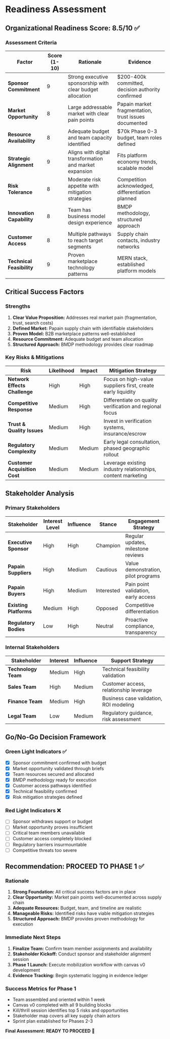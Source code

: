 # Readiness Assessment

## Organizational Readiness Score: 8.5/10 ✅

### Assessment Criteria

| Factor | Score (1-10) | Rationale | Evidence |
|--------|--------------|-----------|----------|
| **Sponsor Commitment** | 9 | Strong executive sponsorship with clear budget allocation | $200-400k committed, decision authority confirmed |
| **Market Opportunity** | 8 | Large addressable market with clear pain points | Papain market fragmentation, trust issues documented |
| **Resource Availability** | 8 | Adequate budget and team capacity identified | $70k Phase 0-3 budget, team roles defined |
| **Strategic Alignment** | 9 | Aligns with digital transformation and market expansion | Fits platform economy trends, scalable model |
| **Risk Tolerance** | 8 | Moderate risk appetite with mitigation strategies | Competition acknowledged, differentiation planned |
| **Innovation Capability** | 8 | Team has business model design experience | BMDP methodology, structured approach |
| **Customer Access** | 8 | Multiple pathways to reach target segments | Supply chain contacts, industry networks |
| **Technical Feasibility** | 9 | Proven marketplace technology patterns | MERN stack, established platform models |

## Critical Success Factors

### Strengths

1. **Clear Value Proposition:** Addresses real market pain (fragmentation, trust, search costs)
2. **Defined Market:** Papain supply chain with identifiable stakeholders
3. **Proven Model:** B2B marketplace patterns well-established
4. **Resource Commitment:** Adequate budget and team allocation
5. **Structured Approach:** BMDP methodology provides clear roadmap

### Key Risks & Mitigations

| Risk | Likelihood | Impact | Mitigation Strategy |
|------|------------|--------|-------------------|
| **Network Effects Challenge** | High | High | Focus on high-value suppliers first, create early liquidity |
| **Competitive Response** | Medium | High | Differentiate on quality verification and regional focus |
| **Trust & Quality Issues** | Medium | High | Invest in verification systems, insurance/escrow |
| **Regulatory Complexity** | Medium | Medium | Early legal consultation, phased geographic rollout |
| **Customer Acquisition Cost** | Medium | Medium | Leverage existing industry relationships, content marketing |

## Stakeholder Analysis

### Primary Stakeholders

| Stakeholder | Interest Level | Influence | Stance | Engagement Strategy |
|-------------|----------------|-----------|--------|-------------------|
| **Executive Sponsor** | High | High | Champion | Regular updates, milestone reviews |
| **Papain Suppliers** | High | Medium | Cautious | Value demonstration, pilot programs |
| **Papain Buyers** | High | Medium | Interested | Pain point validation, early access |
| **Existing Platforms** | Medium | High | Opposed | Competitive differentiation |
| **Regulatory Bodies** | Low | High | Neutral | Proactive compliance, transparency |

### Internal Stakeholders

| Stakeholder | Interest | Influence | Support Strategy |
|-------------|----------|-----------|------------------|
| **Technology Team** | Medium | High | Technical feasibility validation |
| **Sales Team** | High | Medium | Customer access, relationship leverage |
| **Finance Team** | Medium | High | Business case validation, ROI modeling |
| **Legal Team** | Low | Medium | Regulatory guidance, risk assessment |

## Go/No-Go Decision Framework

### Green Light Indicators ✅

- [x] Sponsor commitment confirmed with budget
- [x] Market opportunity validated through briefs
- [x] Team resources secured and allocated
- [x] BMDP methodology ready for execution
- [x] Customer access pathways identified
- [x] Technical feasibility confirmed
- [x] Risk mitigation strategies defined

### Red Light Indicators ❌

- [ ] Sponsor withdraws support or budget
- [ ] Market opportunity proves insufficient
- [ ] Critical team members unavailable
- [ ] Customer access completely blocked
- [ ] Regulatory barriers insurmountable
- [ ] Competitive threats too severe

## Recommendation: PROCEED TO PHASE 1 ✅

### Rationale

1. **Strong Foundation:** All critical success factors are in place
2. **Clear Opportunity:** Market pain points well-documented across supply chain
3. **Adequate Resources:** Budget, team, and timeline are realistic
4. **Manageable Risks:** Identified risks have viable mitigation strategies
5. **Structured Approach:** BMDP provides proven methodology for execution

### Immediate Next Steps

1. **Finalize Team:** Confirm team member assignments and availability
2. **Stakeholder Kickoff:** Conduct sponsor and stakeholder alignment session
3. **Phase 1 Launch:** Execute mobilization workflow with canvas v0 development
4. **Evidence Tracking:** Begin systematic logging in evidence ledger

### Success Metrics for Phase 1

- Team assembled and oriented within 1 week
- Canvas v0 completed with all 9 building blocks
- Kill/thrill session identifies top 5 risks and opportunities
- Stakeholder map covers all key supply chain actors
- Sprint plan established for Phases 2-3

**Final Assessment: READY TO PROCEED** 🚀
